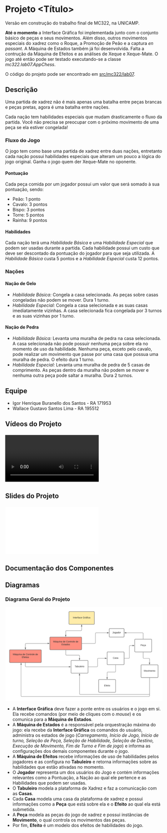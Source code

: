 # Projeto <Título>
Versão em construção do trabalho final de MC322, na UNICAMP.  

**Até o momento** a Interface Gráfica foi implementada junto com o conjunto básico de peças e seus movimentos. Além disso, outros movimentos especiais do xadrez como o Roque, a Promoção de Peão e a captura *en passant*. A Máquina de Estados também já foi desenvolvida. Falta a contrução da Máquina de Efeitos e as análises de Xeque e Xeque-Mate. O jogo até então pode ser testado executando-se a classe *mc322.lab07.AppChess*.  

O código do projeto pode ser encontrado em [src/mc322/lab07](./src/mc322/lab07).



## Descrição
Uma partida de xadrez não é mais apenas uma batalha entre peças brancas e peças pretas, agora é uma batalha entre nações.  

Cada nação tem habilidades especiais que mudam drasticamente o fluxo da partida. Você não precisa se preocupar com o próximo movimento de uma peça se ela estiver congelada!  


### Fluxo do Jogo
O jogo tem como base uma partida de xadrez entre duas nações, entretanto cada nação possui habilidades especiais que alteram um pouco a lógica do jogo original. Ganha o jogo quem der Xeque-Mate no oponente. 

#### Pontuação
Cada peça comida por um jogador possui um valor que será somado à sua pontuação, sendo:
* Peão: 1 ponto
* Cavalo: 3 pontos
* Bispo: 3 pontos
* Torre: 5 pontos
* Rainha: 9 pontos

#### Habilidades
Cada nação terá uma *Habilidade Básica* e uma *Habilidade Especial* que podem ser usadas durante a partida. Cada habilidade possui um custo que deve ser descontado da pontuação do jogador para que seja utilizada. A *Habilidade Básica* custa 5 pontos e a *Habilidade Especial* custa 12 pontos.

### Nações
#### Nação de Gelo
* *Habilidade Básica:* Congela a casa selecionada. As peças sobre casas congeladas não podem se mover. Dura 1 turno.
* *Habilidade Especial:* Congela a casa selecionada e as suas casas imediatamente vizinhas. A casa selecionada fica congelada por 3 turnos e as suas vizinhas por 1 turno.
#### Nação de Pedra
* *Habilidade Básica:* Levanta uma muralha de pedra na casa selecionada. A casa selecionada não pode possuir nenhuma peça sobre ela no momento de uso da habilidade. Nenhuma peça, exceto pelo cavalo, pode realizar um movimento que passe por uma casa que possua uma muralha de pedra. O efeito dura 1 turno.
* *Habilidade Especial:* Levanta uma muralha de pedra de 5 casas de comprimento. As peças dentro da muralha não podem se mover e nenhuma outra peça pode saltar a muralha. Dura 2 turnos.



## Equipe
* Igor Henrique Buranello dos Santos - RA 171953
* Wallace Gustavo Santos Lima - RA 195512

## Vídeos do Projeto
### ![Vídeo da prévia](./assets/about/preview_video.mkv)



## Slides do Projeto
### ![Slides da prévia](./assets/about/preview_slides.pdf)




## Documentação dos Componentes

## Diagramas

### Diagrama Geral do Projeto
![Diagrama Geral do Projeto](./assets/about/general_diagram.png)  
* A **Interface Gráfica** deve fazer a ponte entre os usuários e o jogo em si. Ela recebe comandos (por meio de cliques com o *mouse*) e os comunica para a **Máquina de Estados**.    
* A **Máquina de Estados** é a responsável pela orquestração máxima do jogo: ela recebe da **Interface Gráfica** os comandos do usuário, administra os estados de jogo (*Carregamento, Início de Jogo, Início de turno, Seleção de Peça, Seleção de Habilidade, Seleção de Destino, Execução de Movimento, Fim de Turno e Fim de jogo*) e informa as configurações dos demais componentes durante o jogo.    
* A **Máquina de Efeitos** recebe informações de uso de habilidades pelos jogadores e as configura no **Tabuleiro** e retorna informações sobre as habilidades que estão ativadas no momento.      
* O **Jogador** representa um dos usuários do Jogo e contém informações relevantes como a Pontuação, a Nação ao qual ele pertence e as Habilidades que podem ser usadas.    
* O **Tabuleiro** modela a plataforma de Xadrez e faz a comunicação com as **Casas**.    
* Cada **Casa** modela uma casa da plataforma de xadrez e possui informações como a **Peça** que está sobre ela e o **Efeito** ao qual ela está submetida.  
* A **Peça** modela as peças do jogo de xadrez e possui instâncias de **Movimento**, o qual controla os movimentos das peças.    
* Por fim, **Efeito** é um modelo dos efeitos de habilidades do jogo.
